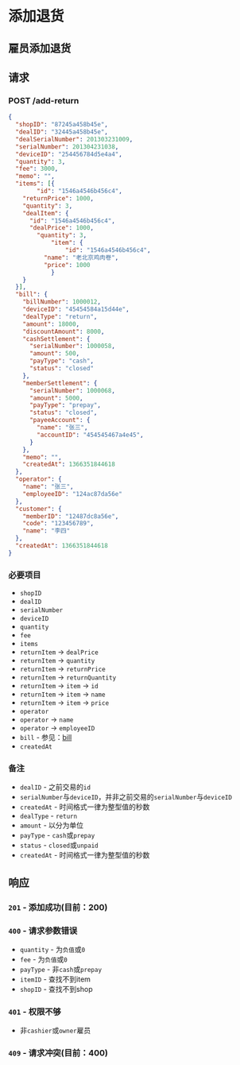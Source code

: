 # 添加退货

## 雇员添加退货
## 请求
### POST /add-return
```json
{
  "shopID": "87245a458b45e",
  "dealID": "32445a458b45e",
  "dealSerialNumber": 201303231009,
  "serialNumber": 201304231038,
  "deviceID": "254456784d5e4a4",
  "quantity": 3,
  "fee": 3000,
  "memo": "",
  "items": [{
		"id": "1546a4546b456c4",
    "returnPrice": 1000,
    "quantity": 3,
    "dealItem": {
      "id": "1546a4546b456c4",
      "dealPrice": 1000,
	    "quantity": 3,
			"item": {
				"id": "1546a4546b456c4",
	      "name": "老北京鸡肉卷",
	      "price": 1000
			}
    }
  }],
  "bill": {
    "billNumber": 1000012,
    "deviceID": "45454584a15d44e",
    "dealType": "return",
    "amount": 18000,
    "discountAmount": 8000,
    "cashSettlement": {
      "serialNumber": 1000058,
      "amount": 500,
      "payType": "cash",
      "status": "closed"
    },
    "memberSettlement": {
      "serialNumber": 1000068,
      "amount": 5000,
      "payType": "prepay",
      "status": "closed",
      "payeeAccount": {
        "name": "张三",
        "accountID": "454545467a4e45",
      }
    },
    "memo": "",
    "createdAt": 1366351844618
  },
  "operator": {
    "name": "张三",
    "employeeID": "124ac87da56e"
  },
  "customer": {
    "memberID": "12487dc8a56e",
    "code": "123456789",
    "name": "李四"
  },
  "createdAt": 1366351844618
}
```
### 必要项目
* `shopID`
* `dealID`
* `serialNumber`
* `deviceID`
* `quantity`
* `fee`
* `items`
* `returnItem` -> `dealPrice`
* `returnItem` -> `quantity`
* `returnItem` -> `returnPrice`
* `returnItem` -> `returnQuantity`
* `returnItem` -> `item` -> `id`
* `returnItem` -> `item` -> `name`
* `returnItem` -> `item` -> `price`
* `operator`
* `operator` -> `name`
* `operator` -> `employeeID`
* `bill` - 参见：[bill](bills.md)
* `createdAt`

### 备注
* `dealID` - 之前交易的`id`
* `serialNumber`与`deviceID`，并非之前交易的`serialNumber`与`deviceID`
* `createdAt` - 时间格式一律为整型值的秒数
* `dealType` - `return`
* `amount` - 以分为单位
* `payType` - `cash`或`prepay`
* `status` - `closed`或`unpaid`
* `createdAt` - 时间格式一律为整型值的秒数

## 响应
### `201` - 添加成功(目前：200)

### `400` - 请求参数错误
* `quantity` - 为`负值`或`0`
* `fee` - 为`负值`或`0`
* `payType` - 非`cash`或`prepay`
* `itemID` - 查找不到item
* `shopID` - 查找不到shop

### `401` - 权限不够
* 非`cashier`或`owner`雇员

### `409` - 请求冲突(目前：400)
